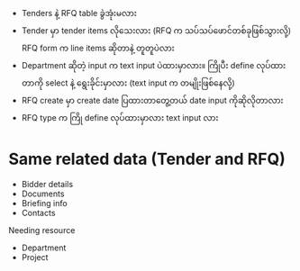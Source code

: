 -   Tenders နဲ့ RFQ table ခွဲအုံးမလား
-   Tender မှာ tender items လိုသေးလား (RFQ က သပ်သပ်ဖောင်တစ်ခုဖြစ်သွားလို့) 
    RFQ form က line items ဆိုတာနဲ့ တူတူပဲလား
-   Department ဆိုတဲ့ input က text input ပဲထားမှာလား။ 
    ကြိုပီး define လုပ်ထားတာကို select နဲ့ ရွေးခိုင်းမှာလား (text input က တမျိုးဖြစ်နေလို့)
-   RFQ create မှာ create date ပြထားတာတွေ့တယ် date input ကိုဆိုလိုတာလား
-   RFQ type က ကြို define လုပ်ထားမှာလား text input လား


Same related data (Tender and RFQ)
====
- Bidder details
- Documents
- Briefing info
- Contacts
 

 Needing resource
 - Department
 - Project